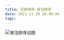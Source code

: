 ```yaml
---
title: 交换排序-冒泡排序
date: 2021-11-20 20:40:04
tags:
---
```






![冒泡排序动图](/Users/qifei/Documents/blog/source/_posts/算法/排序算法/冒泡排序动图.gif)
